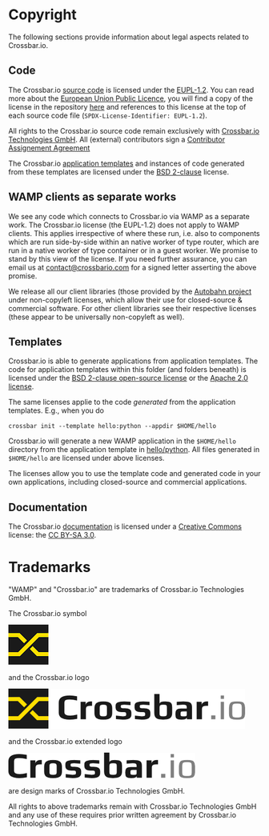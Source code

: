 # Copyright

The following sections provide information about legal aspects related to Crossbar.io.

## Code

The Crossbar.io [source code](https://github.com/crossbario/crossbar/tree/master/crossbar) is licensed under the [EUPL-1.2](https://opensource.org/licenses/EUPL-1.2). You can read more about the [European Union Public Licence](https://ec.europa.eu/info/european-union-public-licence_en), you will find a copy of the license in the repository [here](https://github.com/crossbario/crossbar/blob/master/crossbar/LICENSE) and references to this license at the top of each source code file (`SPDX-License-Identifier: EUPL-1.2`).

All rights to the Crossbar.io source code remain exclusively with [Crossbar.io Technologies GmbH](http://crossbar.io.com/). All (external) contributors sign a [Contributor Assignement Agreement](http://crossbar.io/docs/Contributing-to-the-project/)

The Crossbar.io [application templates](https://github.com/crossbario/crossbar/tree/master/crossbar/crossbar/templates) and instances of code generated from these templates are licensed under the [BSD 2-clause](http://opensource.org/licenses/BSD-2-Clause) license.

## WAMP clients as separate works

We see any code which connects to Crossbar.io via WAMP as a separate work. The Crossbar.io license (the EUPL-1.2) does not apply to WAMP clients. This applies irrespective of where these run, i.e. also to components which are run side-by-side within an native worker of type router, which are run in a native worker of type container or in a guest worker. We promise to stand by this view of the license.
If you need further assurance, you can email us at contact@crossbario.com for a signed letter asserting the above promise.

We release all our client libraries (those provided by the [Autobahn project](http://autobahn.ws/) under non-copyleft licenses, which allow their use for closed-source & commercial software. For other client libraries see their respective licenses (these appear to be universally non-copyleft as well).

## Templates

Crossbar.io is able to generate applications from application templates. The code for application templates within this folder (and folders beneath) is licensed under the [BSD 2-clause open-source license](http://opensource.org/licenses/BSD-2-Clause) or the [Apache 2.0 license](http://www.apache.org/licenses/LICENSE-2.0).

The same licenses applie to the code *generated* from the application templates. E.g., when you do

    crossbar init --template hello:python --appdir $HOME/hello

Crossbar.io will generate a new WAMP application in the `$HOME/hello` directory from the application template in [hello/python](hello/python). All files generated in `$HOME/hello` are licensed under above licenses.

The licenses allow you to use the template code and generated code in your own applications, including closed-source and commercial applications.

## Documentation

The Crossbar.io [documentation](http://crossbar.io/docs/) is licensed under a [Creative Commons](http://creativecommons.org/) license: the [CC BY-SA 3.0](http://creativecommons.org/licenses/by-sa/3.0/).

# Trademarks

"WAMP" and "Crossbar.io" are trademarks of Crossbar.io Technologies GmbH.

The Crossbar.io symbol

![](https://github.com/crossbario/crossbar/blob/master/legal/crossbar_icon.png)

and the Crossbar.io logo

![](https://github.com/crossbario/crossbar/blob/master/legal/crossbar_icon_and_text_vectorized.png)

and the Crossbar.io extended logo

![](https://github.com/crossbario/crossbar/blob/master/legal/crossbar_text_vectorized.png)

are design marks of Crossbar.io Technologies GmbH.

All rights to above trademarks remain with Crossbar.io Technologies GmbH and any use of these requires prior written agreement by Crossbar.io Technologies GmbH.
